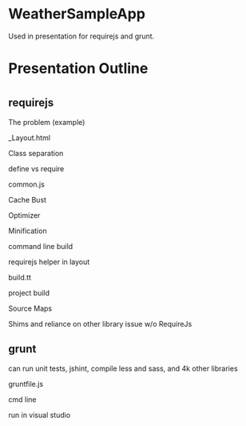 # WeatherSampleApp
Used in presentation for requirejs and grunt.

<h1>Presentation Outline<h1>

<h2>requirejs</h2>
The problem (example)

_Layout.html

Class separation

define vs require

common.js

Cache Bust

Optimizer

Minification

command line build

requirejs helper in layout

build.tt

project build

Source Maps

Shims and reliance on other library issue w/o RequireJs

<h2>grunt</h2>
can run unit tests, jshint, compile less and sass, and 4k other libraries

gruntfile.js

cmd line

run in visual studio
